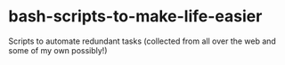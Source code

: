 # bash-scripts-to-make-life-easier
Scripts to automate redundant tasks (collected from all over the web and some of my own possibly!)
